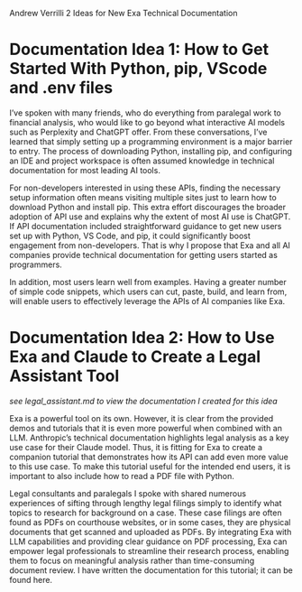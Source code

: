 Andrew Verrilli
2 Ideas for New Exa Technical Documentation

# Documentation Idea 1: How to Get Started With Python, pip, VScode and .env files

I’ve spoken with many friends, who do everything from paralegal work to financial analysis, who would like to go beyond what interactive AI models such as Perplexity and ChatGPT offer.  From these conversations, I’ve learned that simply setting up a programming environment is a major barrier to entry. The process of downloading Python, installing pip, and configuring an IDE and project workspace is often assumed knowledge in technical documentation for most leading AI tools. 

For non-developers interested in using these APIs, finding the necessary setup information often means visiting multiple sites just to learn how to download Python and install pip. This extra effort discourages the broader adoption of API use and explains why the extent of most AI use is ChatGPT. If API documentation included straightforward guidance to get new users set up with Python, VS Code, and pip, it could significantly boost engagement from non-developers.  That is why I propose that Exa and all AI companies provide technical documentation for getting users started as programmers.

In addition, most users learn well from examples. Having a greater number of simple code snippets, which users can cut, paste, build, and learn from, will enable users to effectively leverage the APIs of AI companies like Exa. 

# Documentation Idea 2: How to Use Exa and Claude to Create a Legal Assistant Tool
_see legal_assistant.md to view the documentation I created for this idea_

Exa is a powerful tool on its own. However, it is clear from the provided demos and tutorials that it is even more powerful when combined with an LLM. Anthropic’s technical documentation highlights legal analysis as a key use case for their Claude model. Thus, it is fitting for Exa to create a companion tutorial that demonstrates how its API can add even more value to this use case. To make this tutorial useful for the intended end users, it is important to also include how to read a PDF file with Python.

Legal consultants and paralegals I spoke with shared numerous experiences of sifting through lengthy legal filings simply to identify what topics to research for background on a case. These case filings are often found as PDFs on courthouse websites, or in some cases, they are physical documents that get scanned and uploaded as PDFs. By integrating Exa with LLM capabilities and providing clear guidance on PDF processing, Exa can empower legal professionals to streamline their research process, enabling them to focus on meaningful analysis rather than time-consuming document review. I have written the documentation for this tutorial; it can be found here. 








